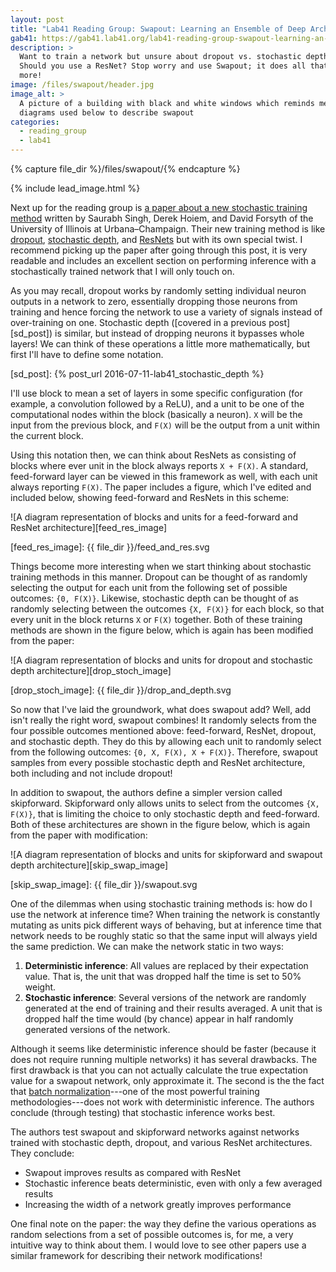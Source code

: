 ```yaml
---
layout: post
title: "Lab41 Reading Group: Swapout: Learning an Ensemble of Deep Architectures"
gab41: https://gab41.lab41.org/lab41-reading-group-swapout-learning-an-ensemble-of-deep-architectures-e67d2b822f8a
description: >
  Want to train a network but unsure about dropout vs. stochastic depth?
  Should you use a ResNet? Stop worry and use Swapout; it does all that and
  more!
image: /files/swapout/header.jpg
image_alt: >
  A picture of a building with black and white windows which reminds me of the
  diagrams used below to describe swapout
categories: 
  - reading_group
  - lab41
---
```


{% capture file_dir %}/files/swapout/{% endcapture %}

{% include lead_image.html %}

Next up for the reading group is [a paper about a new stochastic training
method][arxiv] written by Saurabh Singh, Derek Hoiem, and David Forsyth of the
University of Illinois at Urbana–Champaign. Their new training method is like
[dropout][do], [stochastic depth][sd], and [ResNets][rn] but with its own
special twist. I recommend picking up the paper after going through this post,
it is very readable and includes an excellent section on performing inference
with a stochastically trained network that I will only touch on.

[arxiv]: https://arxiv.org/abs/1605.06465
[do]: https://arxiv.org/abs/1207.0580
[sd]: https://arxiv.org/abs/1603.09382
[rn]: https://arxiv.org/abs/1512.03385

As you may recall, dropout works by randomly setting individual neuron outputs
in a network to zero, essentially dropping those neurons from training and
hence forcing the network to use a variety of signals instead of over-training
on one. Stochastic depth ([covered in a previous post][sd_post]) is similar,
but instead of dropping neurons it bypasses whole layers! We can think of
these operations a little more mathematically, but first I'll have to define
some notation.

[sd_post]: {% post_url 2016-07-11-lab41_stochastic_depth %}

I'll use block to mean a set of layers in some specific configuration (for
example, a convolution followed by a ReLU), and a unit to be one of the
computational nodes within the block (basically a neuron). `X` will be the
input from the previous block, and `F(X)` will be the output from a unit
within the current block.

Using this notation then, we can think about ResNets as consisting of blocks
where ever unit in the block always reports `X + F(X)`. A standard,
feed-forward layer can be viewed in this framework as well, with each unit
always reporting `F(X)`. The paper includes a figure, which I've edited and
included below, showing feed-forward and ResNets in this scheme:

![A diagram representation of blocks and units for a feed-forward and ResNet
architecture][feed_res_image]

[feed_res_image]: {{ file_dir }}/feed_and_res.svg 

Things become more interesting when we start thinking about stochastic
training methods in this manner. Dropout can be thought of as randomly
selecting the output for each unit from the following set of possible
outcomes: `{0, F(X)}`. Likewise, stochastic depth can be thought of as
randomly selecting between the outcomes `{X, F(X)}` for each block, so that
every unit in the block returns `X` or `F(X)` together. Both of these training
methods are shown in the figure below, which is again has been modified from
the paper:

![A diagram representation of blocks and units for dropout and stochastic
depth architecture][drop_stoch_image]

[drop_stoch_image]: {{ file_dir }}/drop_and_depth.svg

So now that I've laid the groundwork, what does swapout add? Well, add isn't
really the right word, swapout combines! It randomly selects from the four
possible outcomes mentioned above: feed-forward, ResNet, dropout, and
stochastic depth. They do this by allowing each unit to randomly select from
the following outcomes: `{0, X, F(X), X + F(X)}`. Therefore, swapout samples
from every possible stochastic depth and ResNet architecture, both including
and not include dropout!

In addition to swapout, the authors define a simpler version called
skipforward. Skipforward only allows units to select from the outcomes `{X,
F(X)}`, that is limiting the choice to only stochastic depth and feed-forward.
Both of these architectures are shown in the figure below, which is again from
the paper with modification:

![A diagram representation of blocks and units for skipforward and swapout
depth architecture][skip_swap_image]

[skip_swap_image]: {{ file_dir }}/swapout.svg

One of the dilemmas when using stochastic training methods is: how do I use
the network at inference time? When training the network is constantly
mutating as units pick different ways of behaving, but at inference time that
network needs to be roughly static so that the same input will always yield
the same prediction. We can make the network static in two ways:


1. **Deterministic inference**: All values are replaced by their expectation
   value. That is, the unit that was dropped half the time is set to 50%
   weight.
2. **Stochastic inference**: Several versions of the network are randomly
   generated at the end of training and their results averaged. A unit that is
   dropped half the time would (by chance) appear in half randomly generated
   versions of the network.

Although it seems like deterministic inference should be faster (because it
does not require running multiple networks) it has several drawbacks. The
first drawback is that you can not actually calculate the true expectation
value for a swapout network, only approximate it. The second is the the fact
that [batch normalization][bn]---one of the most powerful training
methodologies---does not work with deterministic inference. The authors
conclude (through testing) that stochastic inference works best.

[bn]: http://jmlr.org/proceedings/papers/v37/ioffe15.pdf

The authors test swapout and skipforward networks against networks trained
with stochastic depth, dropout, and various ResNet architectures. They
conclude:

- Swapout improves results as compared with ResNet
- Stochastic inference beats deterministic, even with only a few averaged results
- Increasing the width of a network greatly improves performance

One final note on the paper: the way they define the various operations as
random selections from a set of possible outcomes is, for me, a very intuitive
way to think about them. I would love to see other papers use a similar
framework for describing their network modifications!

